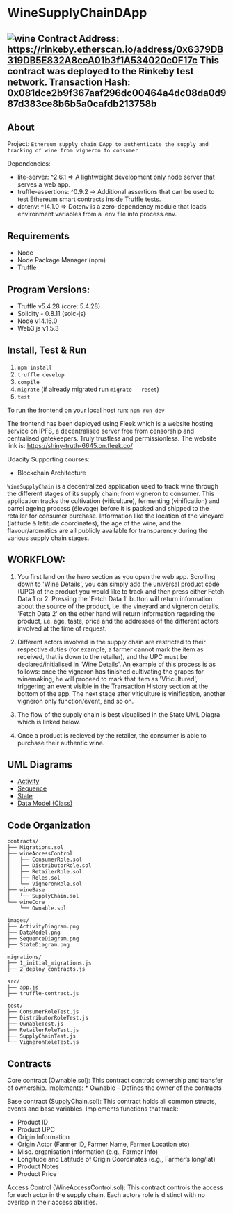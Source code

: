 # WineSupplyChainDApp


![wine](images/welcome.png?raw=true)
Contract Address:
https://rinkeby.etherscan.io/address/0x6379DB319DB5E832A8ccA01b3f1A534020c0F17c 
This contract was deployed to the Rinkeby test network. 
Transaction Hash: 0x081dce2b9f367aaf296dc00464a4dc08da0d987d383ce8b6b5a0cafdb213758b 
----

About
-----

Project: `Ethereum supply chain DApp to authenticate the supply and tracking of wine from vigneron to consumer`

Dependencies:
- lite-server: ^2.6.1  => A lightweight development only node server that serves a web app.
- truffle-assertions: ^0.9.2  => Additional assertions that can be used to test Ethereum smart contracts inside Truffle tests.
- dotenv: ^14.1.0 => Dotenv is a zero-dependency module that loads environment variables from a .env file into process.env.

Requirements
------------
* Node
* Node Package Manager (npm)
* Truffle

Program Versions:
------------
- Truffle v5.4.28 (core: 5.4.28)
- Solidity - 0.8.11 (solc-js)
- Node v14.16.0
- Web3.js v1.5.3



Install, Test & Run
-------------
1. `npm install`
2. `truffle develop`
3. `compile`
4. `migrate` (if already migrated run `migrate --reset`)
5. `test`

To run the frontend on your local host run: `npm run dev`

The frontend has been deployed using Fleek which is a website hosting service on IPFS, a decentralised server free from censorship and centralised gatekeepers. Truly trustless and permissionless. 
The website link is: https://shiny-truth-6645.on.fleek.co/ 

Udacity Supporting courses:
* Blockchain Architecture

`WineSupplyChain` is a decentralized application used to track wine through the different stages of its supply chain; from vigneron to consumer. This application tracks the cultivation (viticulture), fermenting (vinification) and barrel ageing process (élevage) before it is packed and shipped to the retailer for consumer purchase. Information like the location of the vineyard (latitude & latitude coordinates), the age of the wine, and the flavour/aromatics are all publicly available for transparency during the various supply chain stages.

WORKFLOW:
-------------
1. You first land on the hero section as you open the web app. Scrolling down to 'Wine Details', you can simply add the universal product code (UPC) of the product you would like to track and then press either Fetch Data 1 or 2. Pressing the 'Fetch Data 1' button will return information about the source of the product, i.e. the vineyard and vigneron details. 'Fetch Data 2' on the other hand will return information regarding the product, i.e. age, taste, price and the addresses of the different actors involved at the time of request. 

2. Different actors involved in the supply chain are restricted to their respective duties (for example, a farmer cannot mark the item as received, that is down to the retailer), and the UPC must be declared/initialised in 'Wine Details'. An example of this process is as follows: once the vigneron has finished cultivating the grapes for winemaking, he will proceed to mark that item as 'Viticultured', triggering an event visible in the Transaction History section at the bottom of the app. The next stage after viticulture is vinification, another vigneron only function/event, and so on. 

3. The flow of the supply chain is best visualised in the State UML Diagra which is linked below. 

4. Once a product is recieved by the retailer, the consumer is able to purchase their authentic wine. 






UML Diagrams
------------
* [Activity](images/ActivityDiagramWine.png)
* [Sequence](images/SequenceDiagramWine.png)
* [State](images/StateDiagramWine.png)
* [Data Model (Class)](images/DataModelDiagramWine.png)


Code Organization
-----------------
```console
contracts/
├── Migrations.sol
├── wineAccessControl
│   ├── ConsumerRole.sol
│   ├── DistributorRole.sol
│   ├── RetailerRole.sol
│   ├── Roles.sol
│   └── VigneronRole.sol
├── wineBase
│   └── SupplyChain.sol
└── wineCore
    └── Ownable.sol

images/
├── ActivityDiagram.png
├── DataModel.png
├── SequenceDiagram.png
├── StateDiagram.png

migrations/
├── 1_initial_migrations.js
├── 2_deploy_contracts.js

src/
├── app.js
├── truffle-contract.js

test/
├── ConsumerRoleTest.js
├── DistributorRoleTest.js
├── OwnableTest.js
├── RetailerRoleTest.js
├── SupplyChainTest.js
└── VigneronRoleTest.js
```
Contracts
-------------
Core contract (Ownable.sol): This contract controls ownership and transfer of ownership.
Implements: 
    * Ownable – Defines the owner of the contracts

Base contract (SupplyChain.sol): This contract holds all common structs, events and base variables.
Implements functions that track:
* Product ID
* Product UPC 
* Origin Information
* Origin Actor (Farmer ID, Farmer Name, Farmer Location etc)
* Misc. organisation information (e.g., Farmer Info)
* Longitude and Latitude of Origin Coordinates (e.g., Farmer’s long/lat)
* Product Notes
* Product Price

Access Control (WineAccessControl.sol): This contract controls the access for each actor in the supply chain. Each actors role is distinct with no overlap in their access abilities. 

